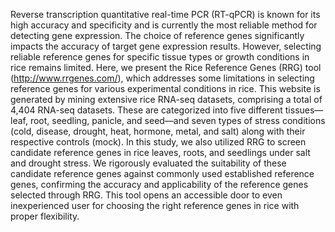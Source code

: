 Reverse transcription quantitative real-time PCR (RT-qPCR) is known for its high accuracy and specificity and is currently the most reliable method for detecting gene expression. The choice of reference genes significantly impacts the accuracy of target gene expression results. However, selecting reliable reference genes for specific tissue types or growth conditions in rice remains limited. Here, we present the Rice Reference Genes (RRG) tool (http://www.rrgenes.com/), which addresses some limitations in selecting reference genes for various experimental conditions in rice. This website is generated by mining extensive rice RNA-seq datasets, comprising a total of 4,404 RNA-seq datasets. These are categorized into five different tissues—leaf, root, seedling, panicle, and seed—and seven types of stress conditions (cold, disease, drought, heat, hormone, metal, and salt) along with their respective controls (mock). In this study, we also utilized RRG to screen candidate reference genes in rice leaves, roots, and seedlings under salt and drought stress. We rigorously evaluated the suitability of these candidate reference genes against commonly used established reference genes, confirming the accuracy and applicability of the reference genes selected through RRG. This tool opens an accessible door to even inexperienced user for choosing the right reference genes in rice with proper flexibility.
